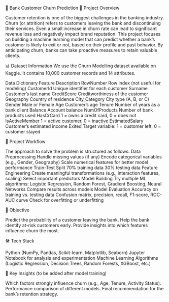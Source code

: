 🏦 Bank Customer Churn Prediction
📌 Project Overview

Customer retention is one of the biggest challenges in the banking industry. Churn (or attrition) refers to customers leaving the bank and discontinuing their services. Even a small increase in churn rate can lead to significant revenue loss and negatively impact brand reputation.
This project focuses on building a machine learning model that can predict whether a bank’s customer is likely to exit or not, based on their profile and past behavior. By anticipating churn, banks can take proactive measures to retain valuable clients.

📊 Dataset Information
We use the Churn Modelling dataset available on Kaggle. It contains 10,000 customer records and 14 attributes.

Data Dictionary
Feature	Description
RowNumber	Row index (not useful for modeling)
CustomerId	Unique identifier for each customer
Surname	Customer’s last name
CreditScore	Creditworthiness of the customer
Geography	Country of residence
City_Category	City type (A, B, or C)
Gender	Male or Female
Age	Customer’s age
Tenure	Number of years as a bank client
Balance	Account balance
NumOfProducts	Number of bank products used
HasCrCard	1 = owns a credit card, 0 = does not
IsActiveMember	1 = active customer, 0 = inactive
EstimatedSalary	Customer’s estimated income
Exited	Target variable: 1 = customer left, 0 = customer stayed

🔄 Project Workflow

The approach to solve the problem is structured as follows:
Data Preprocessing
Handle missing values (if any)
Encode categorical variables (e.g., Gender, Geography)
Scale numerical features for better model performance
Train-Test Split
70% training data
30% testing data
Feature Engineering
Create meaningful transformations (e.g., interaction features, scaling)
Select important predictors
Model Building
Try multiple ML algorithms: Logistic Regression, Random Forest, Gradient Boosting, Neural Networks
Compare results across models
Model Evaluation
Accuracy on training vs. testing data
Confusion matrix, precision, recall, F1-score, ROC-AUC curve
Check for overfitting or underfitting


🎯 Objective

Predict the probability of a customer leaving the bank.
Help the bank identify at-risk customers early.
Provide insights into which features influence churn the most.


🛠️ Tech Stack

Python (NumPy, Pandas, Scikit-learn, Matplotlib, Seaborn)
Jupyter Notebook for analysis and experimentation
Machine Learning Algorithms (Logistic Regression, Decision Trees, Random Forests, XGBoost, etc.)


📌 Key Insights (to be added after model training)

Which factors strongly influence churn (e.g., Age, Tenure, Activity Status).
Performance comparison of different models.
Final recommendation for the bank’s retention strategy.
